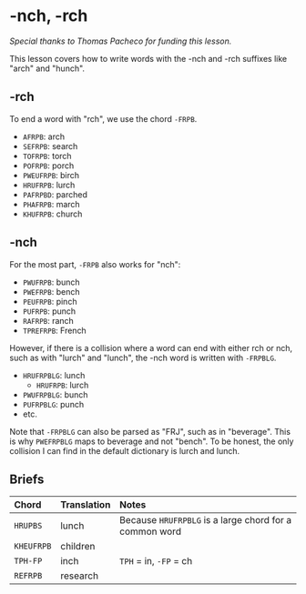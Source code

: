 # -nch, -rch

_Special thanks to Thomas Pacheco for funding this lesson._

This lesson covers how to write words with the -nch and -rch suffixes like "arch" and "hunch".

## -rch

To end a word with "rch", we use the chord `-FRPB`.

<Steno-Display labels="all" stroke="-FRPB" />

- `AFRPB`: arch
- `SEFRPB`: search
- `TOFRPB`: torch
- `POFRPB`: porch
- `PWEUFRPB`: birch
- `HRUFRPB`: lurch
- `PAFRPBD`: parched
- `PHAFRPB`: march
- `KHUFRPB`: church

## -nch

For the most part, `-FRPB` also works for "nch":

- `PWUFRPB`: bunch
- `PWEFRPB`: bench
- `PEUFRPB`: pinch
- `PUFRPB`: punch
- `RAFRPB`: ranch
- `TPREFRPB`: French

However, if there is a collision where a word can end with either rch or nch, such as with "lurch" and "lunch", the -nch word is written with `-FRPBLG`.

<Steno-Display labels="all" stroke="-FRPBLG" />

- `HRUFRPBLG`: lunch
  - `HRUFRPB`: lurch
- `PWUFRPBLG`: bunch
- `PUFRPBLG`: punch
- etc.

Note that `-FRPBLG` can also be parsed as "FRJ", such as in "beverage". This is why `PWEFRPBLG` maps to beverage and not "bench". To be honest, the only collision I can find in the default dictionary is lurch and lunch.

## Briefs

| Chord      | Translation | Notes                                                  |
| :--------- | :---------- | :----------------------------------------------------- |
| `HRUPBS`   | lunch       | Because `HRUFRPBLG` is a large chord for a common word |
| `KHEUFRPB` | children    |                                                        |
| `TPH-FP`   | inch        | `TPH` = in, `-FP` = ch                                 |
| `REFRPB`   | research    |                                                        |
